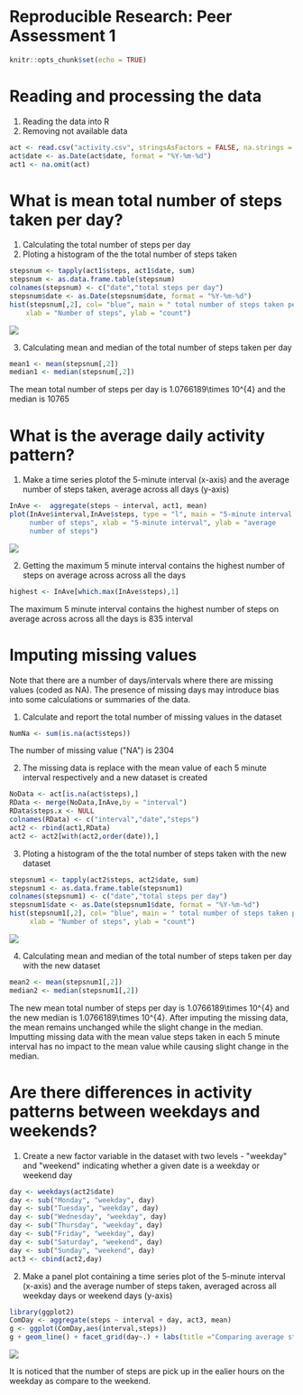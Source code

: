# Reproducible Research: Peer Assessment 1


```r
knitr::opts_chunk$set(echo = TRUE)
```
# Reading and processing the data
 1. Reading the data into R
 2. Removing not available data


```r
act <- read.csv("activity.csv", stringsAsFactors = FALSE, na.strings = "NA")
act$date <- as.Date(act$date, format = "%Y-%m-%d")
act1 <- na.omit(act)
```

# What is mean total number of steps taken per day?
  1. Calculating the total number of steps per day
  2. Ploting a histogram of the the total number of steps taken


```r
stepsnum <- tapply(act1$steps, act1$date, sum)
stepsnum <- as.data.frame.table(stepsnum)
colnames(stepsnum) <- c("date","total steps per day")
stepsnum$date <- as.Date(stepsnum$date, format = "%Y-%m-%d")
hist(stepsnum[,2], col= "blue", main = " total number of steps taken per day", 
    xlab = "Number of steps", ylab = "count")
```

![](PA1_template_files/figure-html/unnamed-chunk-2-1.png)<!-- -->

  3. Calculating mean and median of the total number of steps taken per day


```r
mean1 <- mean(stepsnum[,2])
median1 <- median(stepsnum[,2])
```

The mean total number of steps per day is 1.0766189\times 10^{4} and the median is 10765

# What is the average daily activity pattern?
  1. Make a time series plotof the 5-minute interval (x-axis) and the average number       of steps taken, average across all days (y-axis)


```r
InAve <-  aggregate(steps ~ interval, act1, mean)
plot(InAve$interval,InAve$steps, type = "l", main = "5-minute interval vs average 
     number of steps", xlab = "5-minute interval", ylab = "average 
     number of steps")
```

![](PA1_template_files/figure-html/unnamed-chunk-4-1.png)<!-- -->

  2. Getting the maximum 5 minute interval contains the highest number of steps on          average across across all the days
  

```r
highest <- InAve[which.max(InAve$steps),1]
```

The maximum 5 minute interval contains the highest number of steps on          average across across all the days is 835 interval

# Imputing missing values

Note that there are a number of days/intervals where there are missing values (coded as NA). The presence of missing days may introduce bias into some calculations or summaries of the data.

  1. Calculate and report the total number of missing values in the dataset


```r
NumNa <- sum(is.na(act$steps))
```

The number of missing value ("NA") is 2304

  2. The missing data is replace with the mean value of each 5 minute interval             respectively and a new dataset is created
  

```r
NoData <- act[is.na(act$steps),]
RData <- merge(NoData,InAve,by = "interval")
RData$steps.x <- NULL
colnames(RData) <- c("interval","date","steps")
act2 <- rbind(act1,RData)
act2 <- act2[with(act2,order(date)),]
```

  3. Ploting a histogram of the the total number of steps taken with the new dataset
  

```r
stepsnum1 <- tapply(act2$steps, act2$date, sum)
stepsnum1 <- as.data.frame.table(stepsnum1)
colnames(stepsnum1) <- c("date","total steps per day")
stepsnum1$date <- as.Date(stepsnum1$date, format = "%Y-%m-%d")
hist(stepsnum1[,2], col= "blue", main = " total number of steps taken per day", 
     xlab = "Number of steps", ylab = "count")
```

![](PA1_template_files/figure-html/unnamed-chunk-8-1.png)<!-- -->

  4. Calculating mean and median of the total number of steps taken per day with the       new dataset
  

```r
mean2 <- mean(stepsnum1[,2])
median2 <- median(stepsnum1[,2])
```

The new mean total number of steps per day is 1.0766189\times 10^{4} and the new median is 1.0766189\times 10^{4}. After imputing the missing data, the mean remains unchanged while the slight change in the median. Imputting missing data with the mean value steps taken in each 5 minute interval has no impact to the mean value while causing slight change in the median.

# Are there differences in activity patterns between weekdays and weekends?

  1. Create a new factor variable in the dataset with two levels - "weekday" and           "weekend" indicating whether a given date is a weekday or weekend day
  

```r
day <- weekdays(act2$date)
day <- sub("Monday", "weekday", day)
day <- sub("Tuesday", "weekday", day)
day <- sub("Wednesday", "weekday", day)
day <- sub("Thursday", "weekday", day)
day <- sub("Friday", "weekday", day)
day <- sub("Saturday", "weekend", day)
day <- sub("Sunday", "weekend", day)
act3 <- cbind(act2,day)
```
  2. Make a panel plot containing a time series plot of the 5-minute interval (x-axis)      and the average number of steps taken, averaged across all weekday days or            weekend days (y-axis)

```r
library(ggplot2)
ComDay <- aggregate(steps ~ interval + day, act3, mean)
g <- ggplot(ComDay,aes(interval,steps))
g + geom_line() + facet_grid(day~.) + labs(title ="Comparing average steps on weekday and weekend") + ylab("Number of Steps")
```

![](PA1_template_files/figure-html/unnamed-chunk-11-1.png)<!-- -->

It is noticed that the number of steps are pick up in the ealier hours on the weekday as compare to the weekend.
